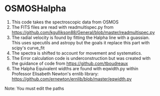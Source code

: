 # OSMOSHalpha

1. This code takes the spectroscopic data from OSMOS
2. The FITS files are read with readmultispec.py from https://github.com/kgullikson88/General/blob/master/readmultispec.py
3. The radial velocity is found by fitting the Halpha line with a guassian. This uses specutils and astropy but the goals it replace this part with scipy's curve_fit
4. The spectra is shifted to account for movement and systematics.
4. The Error calculation code is underconstruction but was created with the guidance of code from https://github.com/tboudreaux
6. The Halpha Equivalent widths are found with eqwidth.py within Professor Elisabeth Newton's ernlib library: https://github.com/ernewton/ernlib/blob/master/eqwidth.py

Note: You must edit the paths
